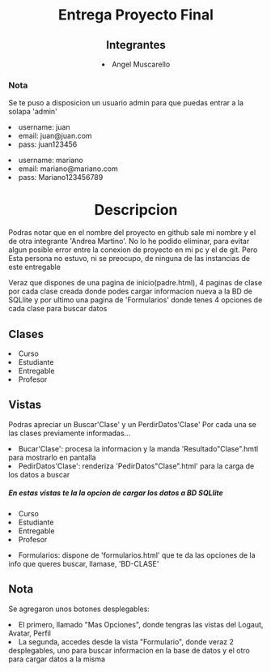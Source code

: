 <h1 align="center">Entrega Proyecto Final</h1>

<h2 align="center">Integrantes</h2>
<p align="center">
    <li align="center">Angel Muscarello</li>
</p>

<h3>Nota</h3>
    <p>
        Se te puso a disposicion un usuario admin para que puedas entrar a la solapa 'admin'
    </P>
    <P>
        <li>username: juan</li>
        <li>email: juan@juan.com</li>
        <li>pass: juan123456</li>
    <p>
     <P>
        <li>username: mariano</li>
        <li>email: mariano@mariano.com</li>
        <li>pass: Mariano123456789</li>
    <p>

<h1 align="center">Descripcion</h1>
<p>
    Podras notar que en el nombre del proyecto en github sale mi nombre y el de otra integrante 'Andrea Martino'. No lo he podido eliminar, para evitar algun posible error entre la conexion de proyecto en mi pc y el de git. Pero Esta persona no estuvo, ni se preocupo, de ninguna de las instancias de este entregable
</p>
<p>
    Veraz que dispones de una pagina de inicio(padre.html), 4 paginas de clase por cada clase creada donde podes cargar informacion nueva a la BD de SQLlite y por ultimo una pagina de 'Formularios' donde tenes 4 opciones de cada clase para buscar datos

</p>

<h2>Clases</h2>
    <p>
        <li>Curso</li>
        <li>Estudiante</li>
        <li>Entregable</li>
        <li>Profesor</li>
    </p>

<h2>Vistas</h2>
    <p>
        Podras apreciar un Buscar'Clase' y un PerdirDatos'Clase'
        Por cada una se las clases previamente informadas...
        <li>Bucar'Clase': procesa la informacion y la manda 'Resultado"Clase".hmtl para mostrarlo en pantalla</li>
        <li>PedirDatos'Clase': renderiza 'PedirDatos"Clase".html' para la carga de los datos a buscar</li>
    </p>
    <p>
        <h5>En estas vistas te la la opcion de cargar los datos a BD SQLlite </h5>
        <li>Curso</li>
        <li>Estudiante</li>
        <li>Entregable</li>
        <li>Profesor</li>
    </p>
    <p>
        <li>Formularios: dispone de 'formularios.html' que te da las opciones de la info que queres buscar, llamase, 'BD-CLASE'</li>
    </p>

<h2>Nota</h2>
    <p>Se agregaron unos botones desplegables:
        <li>El primero, llamado "Mas Opciones", donde tengras las vistas del Logaut, Avatar, Perfil</li>
        <li>La segunda, accedes desde la vista "Formulario", donde veraz 2 desplegables, uno para buscar informacion en la base de datos y el otro para cargar datos a la misma</li>
    </p>
    









